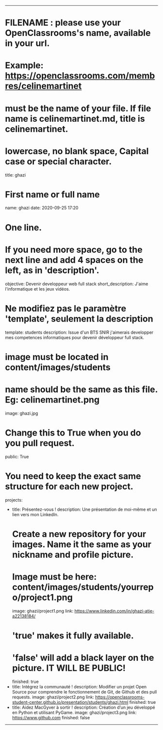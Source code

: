 ---

# FILENAME : please use your OpenClassrooms's name, available in your url.
# Example: https://openclassrooms.com/membres/celinemartinet
# must be the name of your file. If file name is celinemartinet.md, title is celinemartinet.
# lowercase, no blank space, Capital case or special character.
title: ghazi

# First name or full name
name: ghazi
date: 2020-09-25 17:20

# One line.
# If you need more space, go to the next line and add 4 spaces on the left, as in 'description'.
objective: Devenir developpeur web full stack
short_description: J'aime l'informatique et les jeux vidéos.

# Ne modifiez pas le paramètre 'template', seulement la description
template: students
description:
    Issue d'un BTS SNIR j'aimerais developper mes competences informatiques pour devenir développeur full stack.

# image must be located in content/images/students
# name should be the same as this file. Eg: celinemartinet.png
image: ghazi.jpg

# Change this to True when you do you pull request.
public: True

# You need to keep the exact same structure for each new project.
projects:
  - title: Présentez-vous !
    description: Une présentation de moi-même et un lien vers mon LinkedIn.
    # Create a new repository for your images. Name it the same as your nickname and profile picture.
    # Image must be here: content/images/students/yourrepo/project1.png
    image: ghazi/project1.png
    link: https://www.linkedin.com/in/ghazi-atie-a22138184/
    # 'true' makes it fully available.
    # 'false' will add a black layer on the picture. IT WILL BE PUBLIC!
    finished: true
  - title: Intégrez la communauté !
    description: Modifier un projet Open Source pour comprendre le fonctionnement de Git, de Github et des pull requests. 
    image: ghazi/project2.png
    link: https://openclassrooms-student-center.github.io/presentation/students/ghazi.html
    finished: true
  - title: Aidez MacGyver à sortir !
    description: Création d’un jeu développé en Python et utilisant PyGame.
    image: ghazi/project3.png
    link: https://www.github.com
    finished: false
---